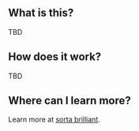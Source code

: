 ## What is this?
TBD

## How does it work?
TBD

## Where can I learn more?
Learn more at [sorta brilliant](https://sortabrilliant.com/card-catalog/).
